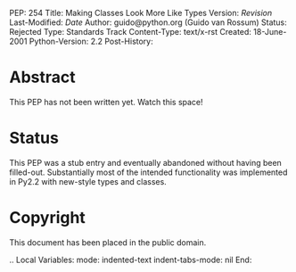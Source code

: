 PEP: 254 Title: Making Classes Look More Like Types Version: $Revision$
Last-Modified: $Date$ Author: guido\@python.org (Guido van Rossum)
Status: Rejected Type: Standards Track Content-Type: text/x-rst Created:
18-June-2001 Python-Version: 2.2 Post-History:

Abstract
========

This PEP has not been written yet. Watch this space!

Status
======

This PEP was a stub entry and eventually abandoned without having been
filled-out. Substantially most of the intended functionality was
implemented in Py2.2 with new-style types and classes.

Copyright
=========

This document has been placed in the public domain.

.. Local Variables: mode: indented-text indent-tabs-mode: nil End:
